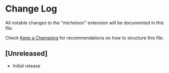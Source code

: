 # Change Log

All notable changes to the "michelson" extension will be documented in this file.

Check [Keep a Changelog](http://keepachangelog.com/) for recommendations on how to structure this file.

## [Unreleased]

- Initial release